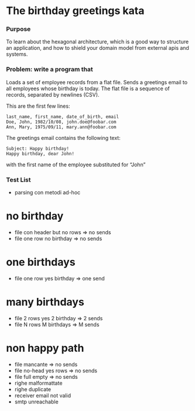 # The birthday greetings kata

### Purpose
To learn about the hexagonal architecture, which is a good way to structure an application, and how to shield your domain model from external apis and systems.

### Problem: write a program that
Loads a set of employee records from a flat file.
Sends a greetings email to all employees whose birthday is today.
The flat file is a sequence of records, separated by newlines (CSV).

This are the first few lines:
    
    last_name, first_name, date_of_birth, email
    Doe, John, 1982/10/08, john.doe@foobar.com
    Ann, Mary, 1975/09/11, mary.ann@foobar.com
    
The greetings email contains the following text:
    
    Subject: Happy birthday!
    Happy birthday, dear John!
    
with the first name of the employee substituted for “John”


### Test List
- parsing con metodi ad-hoc

# no birthday
- file con header but no rows => no sends
- file one row no birthday => no sends

# one birthdays
- file one row yes birthday => one send

# many birthdays
- file 2 rows yes 2 birthday => 2 sends
- file N rows M birthdays => M sends

# non happy path
- file mancante => no sends
- file no-head yes rows => no sends
- file full empty => no sends
- righe malformattate
- righe duplicate
- receiver email not valid
- smtp unreachable